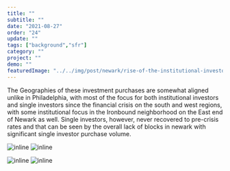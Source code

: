 ```yaml
---
title: "" 
subtitle: ""
date: "2021-08-27"
order: "24"
update: ""
tags: ["background","sfr"]
category: ""
project: ""
demo: ""
featuredImage: "../../img/post/newark/rise-of-the-institutional-investor/inst_holdings_morans_17_18.png"
---
```


The Geographies of these investment purchases are somewhat aligned unlike in Philadelphia, with most of the focus for both institutional investors and single investors since the financial crisis on the south and west regions, with some institutional focus in the Ironbound neighborhood on the East end of Newark as well. Single investors, however, never recovered to pre-crisis rates and that can be seen by the overall lack of blocks in newark with significant single investor purchase volume.  

![inline]("/../../img/post/newark/rise-of-the-institutional-investor/inst_holdings_newark_morans_17_18.png")
![inline]("/../../img/post/newark/rise-of-the-institutional-investor/inst_holdings_newark_morans_legend.png")

![inline]("/../../img/post/newark/rise-of-the-institutional-investor/non_inst_holdings_newark_morans_17_18.png")
![inline]("/../../img/post/newark/rise-of-the-institutional-investor/non_inst_holdings_newark_morans_legend.png")
